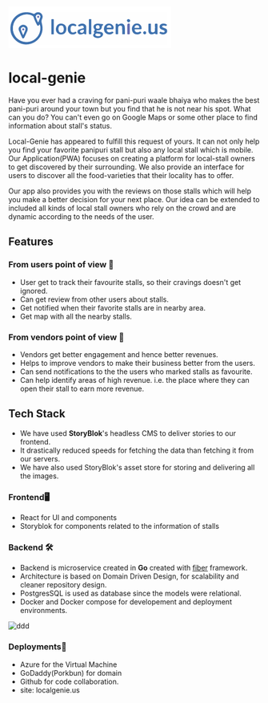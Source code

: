 <img title="a title" alt="Alt text" src="./readme-img/pic.png">

# local-genie

Have you ever had a craving for pani-puri waale bhaiya who makes the best
pani-puri around your town but you find that he is not near his spot.
What can you do? You can't even go on Google Maps or some other place to find
information about stall's status.

Local-Genie has appeared to fulfill this request of yours. It can not only help
you find your favorite panipuri stall but also any local stall which is mobile.
Our Application(PWA) focuses on creating a platform for local-stall owners to get
discovered by their surrounding. We also provide an interface for users to discover
all the food-varieties that their locality has to offer.

Our app also provides you with the reviews on those stalls which will help you make a
better decision for your next place. Our idea can be extended to included all kinds of
local stall owners who rely on the crowd and are dynamic according to the needs of the
user.

## Features

### From users point of view 🌚

- User get to track their favourite stalls, so their cravings doesn't get ignored.
- Can get review from other users about stalls.
- Get notified when their favorite stalls are in nearby area.
- Get map with all the nearby stalls.

### From vendors point of view 🌝

- Vendors get better engagement and hence better revenues.
- Helps to improve vendors to make their business better from the users.
- Can send notifications to the the users who marked stalls as favourite.
- Can help identify areas of high revenue. i.e. the place where they can open their stall to earn more revenue.


## Tech Stack

- We have used **StoryBlok**'s headless CMS to deliver stories to our frontend.
- It drastically reduced speeds for fetching the data than fetching it from our servers.
- We have also used StoryBlok's asset store for storing and delivering all the images. 

### Frontend🖥️ 
- React for UI and components
- Storyblok for components related to the information of stalls

### Backend 🛠️
- Backend is microservice created in **Go** created with [fiber](https://gofiber.io/) framework.
- Architecture is based on Domain Driven Design, for scalability and cleaner repository design.
- PostgresSQL is used as database since the models were relational.
- Docker and Docker compose for developement and deployment environments.
<img width="1392" alt="ddd" src="https://user-images.githubusercontent.com/51414879/216795052-af2b1353-db6b-4a8a-9009-3bf779b5a708.png">


### Deployments🚀
- Azure for the Virtual Machine
- GoDaddy(Porkbun) for domain
- Github for code collaboration. 
- site: localgenie.us


